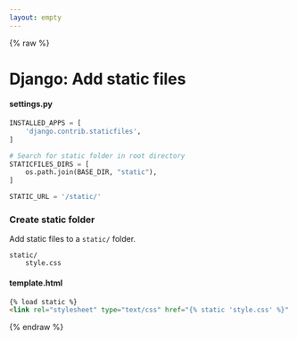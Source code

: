 ```yaml
---
layout: empty
---
```


{% raw %}

# Django: Add static files

#### settings.py
```python
INSTALLED_APPS = [
    'django.contrib.staticfiles',
]

# Search for static folder in root directory
STATICFILES_DIRS = [
    os.path.join(BASE_DIR, "static"),
]

STATIC_URL = '/static/'
```

### Create static folder
Add static files to a `static/` folder.
```
static/
    style.css
```

#### template.html
```html
{% load static %}
<link rel="stylesheet" type="text/css" href="{% static 'style.css' %}" />
```

{% endraw %}
